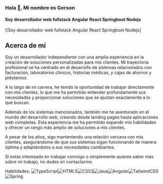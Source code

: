 ### Hola 👋, Mi nombre es Gerson
#### Soy desarrollador web fullstack Angular React Springboot Nodejs
![Soy desarrollador web fullstack Angular React Springboot Nodejs]

## Acerca de mí

Soy un desarrollador independiente con una amplia experiencia en la creación de soluciones personalizadas para mis clientes. Mi trayectoria profesional se ha centrado en el desarrollo de sistemas relacionados con facturación, laboratorios clínicos, historias médicas, y cajas de ahorros y préstamos.

A lo largo de mi carrera, he tenido la oportunidad de trabajar directamente con mis clientes, lo que me ha permitido entender profundamente sus necesidades y proporcionar soluciones que se ajustan exactamente a lo que buscan.

Además de los sistemas mencionados, también me he aventurado en el mundo del desarrollo web, creando desde landing pages hasta aplicaciones web completas. Esta experiencia me ha permitido expandir mis habilidades y ofrecer un rango más amplio de soluciones a mis clientes.

A pesar de los años, sigo manteniendo una relación cercana con mis clientes, asegurándome de que sus sistemas sigan funcionando de manera óptima y adaptándolos a sus necesidades cambiantes.

Si estás interesado en trabajar conmigo o simplemente quieres saber más sobre mi trabajo, no dudes en contactarme.


Habilidades: <img alt="TypeScript" src="https://img.shields.io/badge/typescript-%23007ACC.svg?style=for-the-badge&logo=typescript&logoColor=white"/><img alt="HTML5" src="https://img.shields.io/badge/html5-%23E34F26.svg?style=for-the-badge&logo=html5&logoColor=white"/><img alt="CSS3" src="https://img.shields.io/badge/css3-%231572B6.svg?style=for-the-badge&logo=css3&logoColor=white"/><img alt="Java" src="https://img.shields.io/badge/java-%23ED8B00.svg?style=for-the-badge&logo=java&logoColor=white"/><img alt="Angular" src="https://img.shields.io/badge/angular-%23DD0031.svg?style=for-the-badge&logo=angular&logoColor=white"/><img alt="TailwindCSS" src="https://img.shields.io/badge/tailwindcss-%2338B2AC.svg?style=for-the-badge&logo=tailwind-css&logoColor=white"/>	<img alt="Spring" src="https://img.shields.io/badge/spring-%236DB33F.svg?style=for-the-badge&logo=spring&logoColor=white"/>

